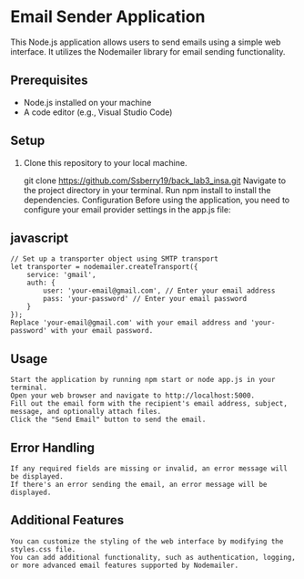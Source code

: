 # Email Sender Application

This Node.js application allows users to send emails using a simple web interface. It utilizes the Nodemailer library for email sending functionality.

## Prerequisites

- Node.js installed on your machine
- A code editor (e.g., Visual Studio Code)

## Setup

1. Clone this repository to your local machine.

    git clone https://github.com/Ssberry19/back_lab3_insa.git
    Navigate to the project directory in your terminal.
    Run npm install to install the dependencies.
    Configuration
    Before using the application, you need to configure your email provider settings in the app.js file:

## javascript
    // Set up a transporter object using SMTP transport
    let transporter = nodemailer.createTransport({
        service: 'gmail',
        auth: {
            user: 'your-email@gmail.com', // Enter your email address
            pass: 'your-password' // Enter your email password
        }
    });
    Replace 'your-email@gmail.com' with your email address and 'your-password' with your email password.

## Usage
    Start the application by running npm start or node app.js in your terminal.
    Open your web browser and navigate to http://localhost:5000.
    Fill out the email form with the recipient's email address, subject, message, and optionally attach files.
    Click the "Send Email" button to send the email.
## Error Handling
    If any required fields are missing or invalid, an error message will be displayed.
    If there's an error sending the email, an error message will be displayed.
    
## Additional Features
    You can customize the styling of the web interface by modifying the styles.css file.
    You can add additional functionality, such as authentication, logging, or more advanced email features supported by Nodemailer.
